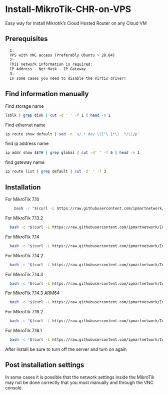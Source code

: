 # Install-MikroTik-CHR-on-VPS
Easy way for install Mikrotik’s Cloud Hosted Router on any Cloud VM

## Prerequisites

```bash
  1:
  VPS with VNC access (Preferably Ubuntu > 20.04)
  2:
  This network information is required:
  IP Address - Net Mask - IP Gateway
  3:
  In some cases you need to disable the Virtio driver!
```

## Find information manually
Find storage name
```bash
lsblk | grep disk | cut -d ' ' -f 1 | head -n 1
```
Find ethernet name
```bash
ip route show default | sed -n 's/.* dev \([^\ ]*\) .*/\1/p'
```
find ip address name
```bash
ip addr show $ETH | grep global | cut -d' ' -f 6 | head -n 1
```
find gateway name
```bash
ip route list | grep default | cut -d' ' -f 3
```
## Installation

For MikroTik 7.10

```bash
    bash -c "$(curl -L https://raw.githubusercontent.com/ipmartnetwork/Install-MikroTik-CHR/main/mik710.sh)"
```

For MikroTik 7.13.2

```bash
  bash -c "$(curl -L https://raw.githubusercontent.com/ipmartnetwork/Install-MikroTik-CHR/main/mik7132.sh)"
```

For MikroTik 7.14

```bash
  bash -c "$(curl -L https://raw.githubusercontent.com/ipmartnetwork/Install-MikroTik-CHR/main/mik714.sh)"
```

For MikroTik 7.14.2

```bash
  bash -c "$(curl -L https://raw.githubusercontent.com/ipmartnetwork/Install-MikroTik-CHR/main/mik7142.sh)"
```


For MikroTik 7.14.3

```bash
  bash -c "$(curl -L https://raw.githubusercontent.com/ipmartnetwork/Install-MikroTik-CHR/main/mik7143.sh)"
```

For MikroTik 7.14.3 ARM64

```bash
  bash -c "$(curl -L https://raw.githubusercontent.com/ipmartnetwork/Install-MikroTik-CHR/main/ARM64.sh)"
```

For MikroTik 7.16.2

```bash
  bash -c "$(curl -L https://raw.githubusercontent.com/ipmartnetwork/Install-MikroTik-CHR/main/mik7162.sh)"
```


For MikroTik 7.18.1

```bash
  bash -c "$(curl -L https://raw.githubusercontent.com/ipmartnetwork/Install-MikroTik-CHR/main/chr7181.sh)"
```


After install be sure to turn off the server and turn on again
## Post installation settings

In some cases it is possible that the network settings inside the MikroTik may not be done correctly that you must manually and through the VNC console.
